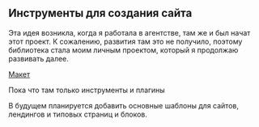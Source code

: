 <h2>Инструменты для создания сайта</h2>
<p>Эта идея возникла, когда я работала в агентстве, там же и был начат этот проект. К сожалению, развития там это не получило, поэтому библиотека стала моим личным проектом, который я продолжаю развивать далее.</p>
<a href="https://aliszhuravl.github.io/tools/web/index.html">Макет</a>
<br>
<p>Пока что там только инструменты и плагины</p>
<p>В будущем планируется добавить основные шаблоны для сайтов, лендингов и типовых страниц и блоков.</p>
